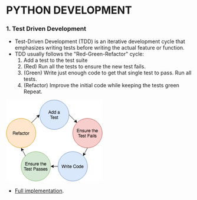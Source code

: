 # PYTHON DEVELOPMENT

### 1. Test Driven Development

- Test-Driven Development (TDD) is an iterative development cycle that emphasizes writing tests before writing the actual feature or function.  
- TDD usually follows the "Red-Green-Refactor" cycle:
  1. Add a test to the test suite
  2. (Red) Run all the tests to ensure the new test fails.
  3. (Green) Write just enough code to get that single test to pass. Run all tests.
  4. (Refactor) Improve the initial code while keeping the tests green Repeat.

![tdd](src/tdd.png)
- [Full implementation](https://github.com/mjhea0/flaskr-tdd).
